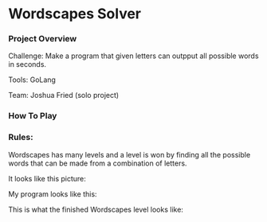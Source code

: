 # Wordscapes Solver 

### Project Overview

Challenge: Make a program that given letters can outpput all possible words in seconds.

Tools: GoLang

Team: Joshua Fried (solo project)
### How To Play 

### Rules: 
Wordscapes has many levels and a level is won by finding all the possible words that can be made from a combination of letters. 

It looks like this picture: []()

My program looks like this: []()

This is what the finished Wordscapes level looks like: []()
